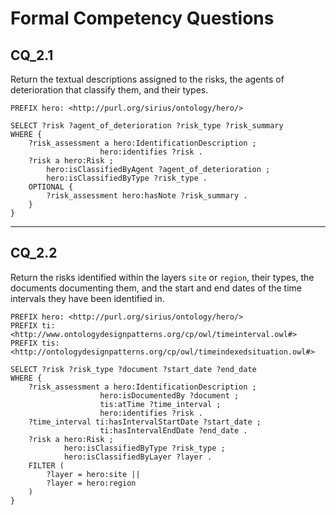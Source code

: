 # Formal Competency Questions
## CQ_2.1
Return the textual descriptions assigned to the risks, the agents of deterioration that classify them, and their types.

```SPARQL
PREFIX hero: <http://purl.org/sirius/ontology/hero/>

SELECT ?risk ?agent_of_deterioration ?risk_type ?risk_summary
WHERE {
    ?risk_assessment a hero:IdentificationDescription ;
                    hero:identifies ?risk .
    ?risk a hero:Risk ;
        hero:isClassifiedByAgent ?agent_of_deterioration ;
        hero:isClassifiedByType ?risk_type .
    OPTIONAL {
        ?risk_assessment hero:hasNote ?risk_summary .
    }
}
```

***

## CQ_2.2
Return the risks identified within the layers `site` or `region`, their types, the documents documenting them, and the start and end dates of the time intervals they have been identified in.

```SPARQL
PREFIX hero: <http://purl.org/sirius/ontology/hero/>
PREFIX ti: <http://www.ontologydesignpatterns.org/cp/owl/timeinterval.owl#>
PREFIX tis: <http://ontologydesignpatterns.org/cp/owl/timeindexedsituation.owl#>

SELECT ?risk ?risk_type ?document ?start_date ?end_date
WHERE {
    ?risk_assessment a hero:IdentificationDescription ;
                    hero:isDocumentedBy ?document ;
                    tis:atTime ?time_interval ;
                    hero:identifies ?risk .
    ?time_interval ti:hasIntervalStartDate ?start_date ;
                    ti:hasIntervalEndDate ?end_date .
    ?risk a hero:Risk ;
            hero:isClassifiedByType ?risk_type ;
            hero:isClassifiedByLayer ?layer .
    FILTER (
        ?layer = hero:site ||
        ?layer = hero:region
    )
}
```
